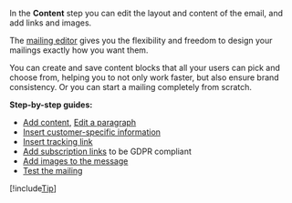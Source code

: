 <!-- markdownlint-disable-file MD041 -->
In the **Content** step you can edit the layout and content of the email, and add links and images.

The [mailing editor][1] gives you the flexibility and freedom to design your mailings exactly how you want them.

You can create and save content blocks that all your users can pick and choose from, helping you to not only work faster, but also ensure brand consistency. Or you can start a mailing completely from scratch.

**Step-by-step guides:**

* [Add content][3], [Edit a paragraph][4]
* [Insert customer-specific information][5]
* [Insert tracking link][11]
* [Add subscription links][8] to be GDPR compliant
* [Add images to the message][2]
* [Test the mailing][7]

[!include[Tip](tip-mailing-save-draft.md)]

<!-- Referenced links -->
[1]: ../../../../editor/learn/index.md
[2]: ../../../../editor/learn/insert-images-in-message.md
[3]: ../../../../editor/learn/add-content.md
[4]: ../../../../editor/learn/edit-paragraph.md
[5]: ../../../../editor/learn/add-merge-tag.md
[11]: ../../../../editor/learn/add-tracked-link-to-msg.md
[8]: ../../../../editor/learn/add-unsubscribe-link.md
[7]: ../send-test-email.md

<!-- Referenced images -->
